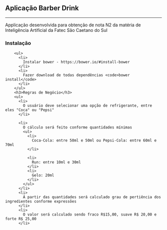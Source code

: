 <h2>Aplicação Barber Drink</h2>
        <hr />
        <p>
          Applicação desenvolvida para obtenção de nota N2 da matéria de Inteligência Artificial da Fatec São Caetano do Sul
        </p>
        <h3>Instalação</h3>

        <ul>
          <li>
            Instalar bower - https://bower.io/#install-bower
          </li>
          <li>
            Fazer download de todas dependências <code>bower install</code>
          </li>
        </ul>
        <h3>Regras de Negócio</h3>
        <ul>
          <li>
            O usuário deve selecionar uma opção de refrigerante, entre eles "Coca" ou "Pepsi"
          </li>

          <li>
            O cálculo será feito conforme quantidades mínimas
            <ul>
              <li>
                Coca-Cola: entre 50ml e 50ml ou Pepsi-Cola: entre 60ml e 70ml
              </li>

              <li>
                Run: entre 10ml e 30ml
              </li>
              <li>
                Gelo: 20ml
              </li>
            </ul>
          </li>
          <li>
            Á partir das quantidades será calculado grau de pertiência dos ingredientes conforme expressões
          </li>
          <li>
            O valor será calculado sendo fraco R$15,00, suave R$ 20,00 e forte R$ 25,00
          </li>
